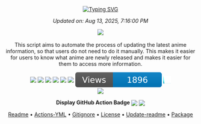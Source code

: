 <p align="center"><a href=""><img src="https://readme-typing-svg.demolab.com?font=Fira+Code&pause=1000&color=FFDA5D&center=true&vCenter=true&repeat=false&width=435&lines=Latest+Anime+List" alt="Typing SVG" /></a></p>

<p align="center"><em>Updated on: Aug 13, 2025, 7:16:00 PM</em></p>

<p align="center"><img src="img/news.png" height="100"></p><p align="center">This script aims to automate the process of updating the latest anime information, so that users do not need to do it manually. This makes it easier for users to know what anime are newly released and makes it easier for them to access more information.</p><p align="center">
    <img align="center" src="https://img.shields.io/github/contributors/Julius-Ulee/Announcements-Anime"> 
    <img align="center" src="https://img.shields.io/github/issues/Julius-Ulee/Announcements-Anime"> 
    <img align="center" src="https://img.shields.io/badge/PRs-welcome-brightgreen.svg?style=shields"> 
    <img align="center" src="https://img.shields.io/github/issues-pr/Julius-Ulee/Announcements-Anime"> 
    <a href="https://github.com/Julius-Ulee/Announcements-Anime/blob/master/LICENSE"><img align="center" src="https://img.shields.io/badge/License-MIT-yellow.svg"></a>
    <img align="center" src="https://img.shields.io/github/commit-activity/m/Julius-Ulee/Announcements-Anime"> 
    <img align="center" src="https://github.com/Julius-Ulee/github-profile-views-counter/blob/master/svg/738176371/badge.svg"> 
    <img align="center" height='20' src="https://github.com/Julius-Ulee/github-profile-views-counter/blob/master/graph/738176371/small/week.png"><br>
    <img align="center" src="https://img.shields.io/maintenance/yes/2024"></p><p align="center"><b>Display GitHub Action Badge</b> <a href="https://github.com/Julius-Ulee/Announcements-Anime/actions/workflows/black.yml"><img align="center" src="https://github.com/Julius-Ulee/Announcements-Anime/actions/workflows/black.yml/badge.svg"></a> <a href="https://github.com/Julius-Ulee/Announcements-Anime/actions/workflows/jekyll.yml"><img align="center" src="https://github.com/Julius-Ulee/Announcements-Anime/actions/workflows/jekyll.yml/badge.svg"></a></p><p align="center"><a href="https://github.com/Julius-Ulee/Announcements-Anime/blob/master/README.md">Readme</a> • <a href="https://github.com/Julius-Ulee/Announcements-Anime/blob/master/.github/workflows/black.yml">Actions-YML</a> • <a href="https://github.com/Julius-Ulee/Announcements-Anime/blob/master/.gitignore">Gitignore</a> • <a href="https://github.com/Julius-Ulee/Announcements-Anime/blob/master/LICENSE">License</a> • <a href="https://github.com/Julius-Ulee/Announcements-Anime/blob/master/update-readme.js">Update-readme</a> • <a href="https://github.com/Julius-Ulee/Announcements-Anime/blob/master/package.json">Package</a></p>